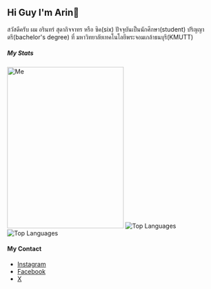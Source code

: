 ## Hi Guy I'm Arin👋
<p>สวัสดีครับ ผม อรินทร์ สุดากิจจาทร หรือ ซิค(six) ปัจจุบันเป็นนักศึกษา(student) ปริญญาตรี(bachelor's degree) ที่ มหาวิทยาลัยเทคโนโลยีพระจอมเกล้าธนบุรี(KMUTT)</p>

##### My Stats
<span>
  <img src="https://github.com/arinsuda/arinsuda/blob/arinsuda/Client/25650728-1659102297577.jpg" alt="Me" width="270" height="375"/>
  <a>
    <img src="https://github-readme-stats.vercel.app/api/top-langs/?username=arinsuda&theme=dark&layout=pie" alt="Top Languages" />
  </a>
  <img src="https://github-readme-stats.vercel.app/api?username=arinsuda&show_icons=true&theme=transparent" alt="Top Languages" />
</span>

#### My Contact
- [Instagram](https://www.instagram.com/sxxarxn/)
- [Facebook](https://www.facebook.com/Sixtiena16)
- [X](https://x.com/sixarin2002)
